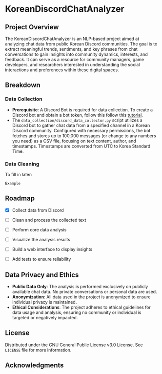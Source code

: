 # KoreanDiscordChatAnalyzer
## Project Overview

The KoreanDiscordChatAnalyzer is an NLP-based project aimed at analyzing chat data from public Korean Discord communities. The goal is to extract meaningful trends, sentiments, and key phrases from chat conversations to gain insights into community dynamics, interests, and feedback. It can serve as a resource for community managers, game developers, and researchers interested in understanding the social interactions and preferences within these digital spaces.

## Breakdown

### Data Collection

* **Prerequisite**: A Discord Bot is required for data collection. To create a Discord bot and obtain a bot token, follow this follow this [tutorial](https://hackernoon.com/creating-a-python-discord-bot-how-to-get-data-for-analysis).
* The `data_collection/discord_data_collector.py` script utilizes a Discord bot to gather chat data from a specified channel in a Korean Discord community. Configured with necessary permissions, the bot fetches and stores up to 100,000 messages (or change to any numbers you need) as a CSV file, focusing on text content, author, and timestamps. Timestamps are converted from UTC to Korea Standard Time.

### Data Cleaning

To fill in later:

```
Example
```

## Roadmap

- [x] Collect data from Discord
  
- [ ] Clean and process the collected text
- [ ] Perform core data analysis
- [ ] Visualize the analysis results
- [ ] Build a web interface to display insights
- [ ] Add tests to ensure reliability

## Data Privacy and Ethics

- **Public Data Only**: The analysis is performed exclusively on publicly available chat data. No private conversations or personal data are used.
- **Anonymization**: All data used in the project is anonymized to ensure individual privacy is maintained.
- **Ethical Considerations**: The project adheres to ethical guidelines for data usage and analysis, ensuring no community or individual is targeted or negatively impacted.

## License

Distributed under the GNU General Public License v3.0 License. See `LICENSE` file for more information.

## Acknowledgments
